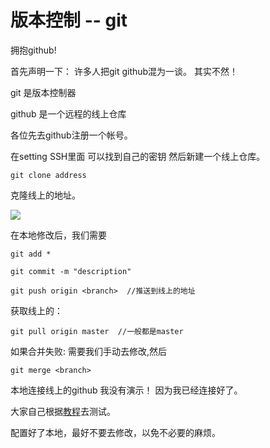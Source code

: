 # 版本控制 -- git

拥抱github!

首先声明一下： 许多人把git github混为一谈。 其实不然！ 

git 是版本控制器

github 是一个远程的线上仓库

各位先去github注册一个帐号。

在setting SSH里面 可以找到自己的密钥  然后新建一个线上仓库。

	git clone address

克隆线上的地址。

![](http://i.imgur.com/mBkcxaz.png)

在本地修改后，我们需要
	
	git add *

	git commit -m "description"

	git push origin <branch>  //推送到线上的地址

	

获取线上的：

	git pull origin master  //一般都是master

如果合并失败: 需要我们手动去修改,然后

	git merge <branch>


本地连接线上的github 我没有演示！ 因为我已经连接好了。

大家自己根据[教程](http://www.liaoxuefeng.com/wiki/0013739516305929606dd18361248578c67b8067c8c017b000/001374385852170d9c7adf13c30429b9660d0eb689dd43a000)去测试。

配置好了本地，最好不要去修改，以免不必要的麻烦。